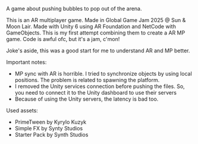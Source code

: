 A game about pushing bubbles to pop out of the arena.

This is an AR multiplayer game. Made in Global Game Jam 2025 @ Sun & Moon Lair. 
Made with Unity 6 using AR Foundation and NetCode with GameObjects.
This is my first attempt combining them to create a AR MP game.
Code is awful ofc, but it's a jam, c'mon!

Joke's aside, this was a good start for me to understand AR and MP better.

Important notes:
- MP sync with AR is horrible. I tried to synchronize objects by using local positions. The problem is related to spawning the platform.
- I removed the Unity services connection before pushing the files. So, you need to connect it to the Unity dashboard to use their servers
- Because of using the Unity servers, the latency is bad too.

Used assets:
- PrimeTween by Kyrylo Kuzyk
- Simple FX by Synty Studios
- Starter Pack by Synth Studios
